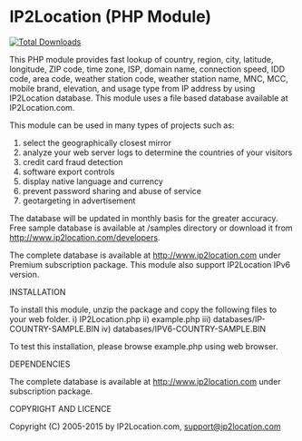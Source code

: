 IP2Location (PHP Module)
========================
[![Total Downloads](https://img.shields.io/packagist/dt/ip2location/ip2location-php.svg?style=flat-square)](https://packagist.org/packages/ip2location/ip2location-php)  

This PHP module provides fast lookup of country, region, city, latitude, longitude, ZIP code, time zone, ISP, domain name, connection speed, IDD code, area code, weather station code, weather station name, MNC, MCC, mobile brand, elevation, and usage type from IP address by using IP2Location database. This module uses a file based database available at IP2Location.com. 

This module can be used in many types of projects such as:

 1) select the geographically closest mirror
 2) analyze your web server logs to determine the countries of your visitors
 3) credit card fraud detection
 4) software export controls
 5) display native language and currency 
 6) prevent password sharing and abuse of service 
 7) geotargeting in advertisement

The database will be updated in monthly basis for the greater accuracy. Free sample database is available at /samples directory or download it from http://www.ip2location.com/developers.

The complete database is available at http://www.ip2location.com under Premium subscription package. This module also support IP2Location IPv6 version.


INSTALLATION

To install this module, unzip the package and copy the following files to your web folder.
 i)   IP2Location.php
 ii)  example.php
 iii) databases/IP-COUNTRY-SAMPLE.BIN
 iv)  databases/IPV6-COUNTRY-SAMPLE.BIN
 
To test this installation, please browse example.php using web browser.



DEPENDENCIES

The complete database is available at http://www.ip2location.com under subscription package.


COPYRIGHT AND LICENCE

Copyright (C) 2005-2015 by IP2Location.com, support@ip2location.com
